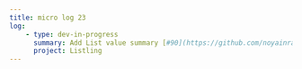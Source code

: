 ```yaml
---
title: micro log 23
log:
    - type: dev-in-progress
      summary: Add List value summary [#90](https://github.com/noyainrain/listling/issues/90)
      project: Listling
---
```

